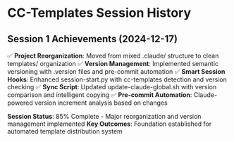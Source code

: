 # CC-Templates Session History

## Session 1 Achievements (2024-12-17)

✅ **Project Reorganization**: Moved from mixed .claude/ structure to clean templates/ organization
✅ **Version Management**: Implemented semantic versioning with .version files and pre-commit automation
✅ **Smart Session Hooks**: Enhanced session-start.py with cc-templates detection and version checking
✅ **Sync Script**: Updated update-claude-global.sh with version comparison and intelligent copying
✅ **Pre-commit Automation**: Claude-powered version increment analysis based on changes

**Session Status**: 85% Complete - Major reorganization and version management implemented
**Key Outcomes**: Foundation established for automated template distribution system